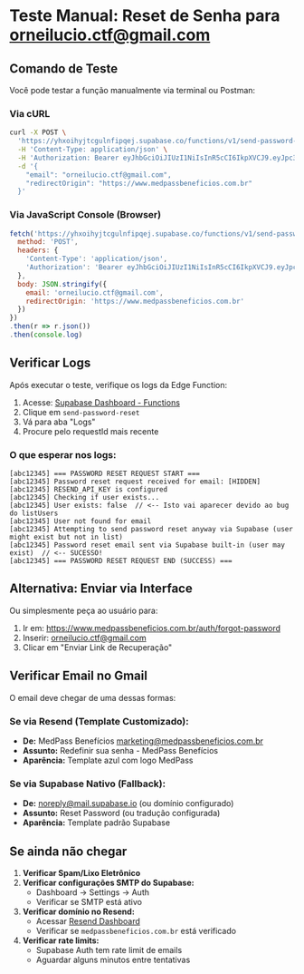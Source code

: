# Teste Manual: Reset de Senha para orneilucio.ctf@gmail.com

## Comando de Teste

Você pode testar a função manualmente via terminal ou Postman:

### Via cURL

```bash
curl -X POST \
  'https://yhxoihyjtcgulnfipqej.supabase.co/functions/v1/send-password-reset' \
  -H 'Content-Type: application/json' \
  -H 'Authorization: Bearer eyJhbGciOiJIUzI1NiIsInR5cCI6IkpXVCJ9.eyJpc3MiOiJzdXBhYmFzZSIsInJlZiI6Inl4eG9paHlqdGNndWxuZmlwcWVqIiwicm9sZSI6ImFub24iLCJpYXQiOjE3MzU0OTk1OTUsImV4cCI6MjA1MTA3NTU5NX0.1Kg-VWYMmsjTIpLbL2n7bYt5S87TQPV4wELp4PNaYLU' \
  -d '{
    "email": "orneilucio.ctf@gmail.com",
    "redirectOrigin": "https://www.medpassbeneficios.com.br"
  }'
```

### Via JavaScript Console (Browser)

```javascript
fetch('https://yhxoihyjtcgulnfipqej.supabase.co/functions/v1/send-password-reset', {
  method: 'POST',
  headers: {
    'Content-Type': 'application/json',
    'Authorization': 'Bearer eyJhbGciOiJIUzI1NiIsInR5cCI6IkpXVCJ9.eyJpc3MiOiJzdXBhYmFzZSIsInJlZiI6Inl4eG9paHlqdGNndWxuZmlwcWVqIiwicm9sZSI6ImFub24iLCJpYXQiOjE3MzU0OTk1OTUsImV4cCI6MjA1MTA3NTU5NX0.1Kg-VWYMmsjTIpLbL2n7bYt5S87TQPV4wELp4PNaYLU'
  },
  body: JSON.stringify({
    email: 'orneilucio.ctf@gmail.com',
    redirectOrigin: 'https://www.medpassbeneficios.com.br'
  })
})
.then(r => r.json())
.then(console.log)
```

## Verificar Logs

Após executar o teste, verifique os logs da Edge Function:

1. Acesse: [Supabase Dashboard - Functions](https://supabase.com/dashboard/project/yhxoihyjtcgulnfipqej/functions)
2. Clique em `send-password-reset`
3. Vá para aba "Logs"
4. Procure pelo requestId mais recente

### O que esperar nos logs:

```
[abc12345] === PASSWORD RESET REQUEST START ===
[abc12345] Password reset request received for email: [HIDDEN]
[abc12345] RESEND_API_KEY is configured
[abc12345] Checking if user exists...
[abc12345] User exists: false  // <-- Isto vai aparecer devido ao bug do listUsers
[abc12345] User not found for email
[abc12345] Attempting to send password reset anyway via Supabase (user might exist but not in list)
[abc12345] Password reset email sent via Supabase built-in (user may exist)  // <-- SUCESSO!
[abc12345] === PASSWORD RESET REQUEST END (SUCCESS) ===
```

## Alternativa: Enviar via Interface

Ou simplesmente peça ao usuário para:

1. Ir em: https://www.medpassbeneficios.com.br/auth/forgot-password
2. Inserir: orneilucio.ctf@gmail.com
3. Clicar em "Enviar Link de Recuperação"

## Verificar Email no Gmail

O email deve chegar de uma dessas formas:

### Se via Resend (Template Customizado):
- **De:** MedPass Benefícios <marketing@medpassbeneficios.com.br>
- **Assunto:** Redefinir sua senha - MedPass Benefícios
- **Aparência:** Template azul com logo MedPass

### Se via Supabase Nativo (Fallback):
- **De:** noreply@mail.supabase.io (ou domínio configurado)
- **Assunto:** Reset Password (ou tradução configurada)
- **Aparência:** Template padrão Supabase

## Se ainda não chegar

1. **Verificar Spam/Lixo Eletrônico**
2. **Verificar configurações SMTP do Supabase:**
   - Dashboard → Settings → Auth
   - Verificar se SMTP está ativo
3. **Verificar domínio no Resend:**
   - Acessar [Resend Dashboard](https://resend.com/domains)
   - Verificar se `medpassbeneficios.com.br` está verificado
4. **Verificar rate limits:**
   - Supabase Auth tem rate limit de emails
   - Aguardar alguns minutos entre tentativas
